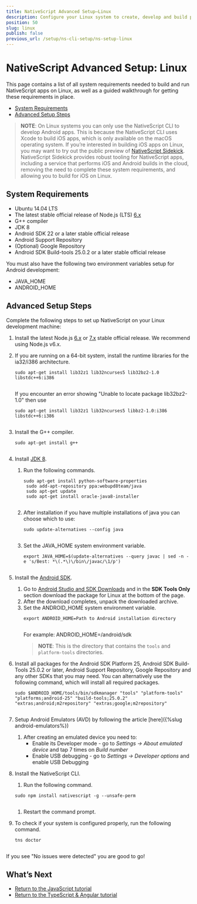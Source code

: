 ```yaml
---
title: NativeScript Advanced Setup—Linux
description: Configure your Linux system to create, develop and build projects locally with NativeScript.
position: 50
slug: linux
publish: false
previous_url: /setup/ns-cli-setup/ns-setup-linux
---
```


# NativeScript Advanced Setup: Linux

This page contains a list of all system requirements needed to build and run NativeScript apps on Linux, as well as a guided walkthrough for getting these requirements in place.

* [System Requirements](#system-requirements)
* [Advanced Setup Steps](#advanced-setup-steps)

> **NOTE**: On Linux systems you can only use the NativeScript CLI to develop Android apps. This is because the NativeScript CLI uses Xcode to build iOS apps, which is only available on the macOS operating system. If you’re interested in building iOS apps on Linux, you may want to try out the public preview of [NativeScript Sidekick](https://www.nativescript.org/nativescript-sidekick). NativeScript Sidekick provides robust tooling for NativeScript apps, including a service that performs iOS and Android builds in the cloud, removing the need to complete these system requirements, and allowing you to build for iOS on Linux.

## System Requirements

* Ubuntu 14.04 LTS
* The latest stable official release of Node.js (LTS) [6.x](https://nodejs.org/dist/latest-v6.x/) 
* G++ compiler
* JDK 8
* Android SDK 22 or a later stable official release
* Android Support Repository
* (Optional) Google Repository
* Android SDK Build-tools 25.0.2 or a later stable official release

You must also have the following two environment variables setup for Android development:

* JAVA_HOME
* ANDROID_HOME

## Advanced Setup Steps

Complete the following steps to set up NativeScript on your Linux development machine:

1. Install the latest Node.js [6.x](https://nodejs.org/dist/latest-v6.x/) or [7.x](https://nodejs.org/dist/latest-v7.x/) stable official release. We recommend using Node.js v6.x.

1. If you are running on a 64-bit system, install the runtime libraries for the ia32/i386 architecture.

    <pre class="add-copy-button"><code class="language-terminal">sudo apt-get install lib32z1 lib32ncurses5 lib32bz2-1.0 libstdc++6:i386
    </code></pre>
    If you encounter an error showing "Unable to locate package lib32bz2-1.0" then use
    <pre class="add-copy-button"><code class="language-terminal">sudo apt-get install lib32z1 lib32ncurses5 libbz2-1.0:i386 libstdc++6:i386
    </code></pre>

1. Install the G++ compiler.

    <pre class="add-copy-button"><code class="language-terminal">sudo apt-get install g++
    </code></pre>

1. Install [JDK 8](http://www.oracle.com/technetwork/java/javase/downloads/jdk8-downloads-2133151.html).
    1. Run the following commands.

        <pre class="add-copy-button"><code class="language-terminal">sudo apt-get install python-software-properties
        sudo add-apt-repository ppa:webupd8team/java
        sudo apt-get update
        sudo apt-get install oracle-java8-installer
        </code></pre>

    1. After installation if you have multiple installations of java you can choose which to use:

        <pre class="add-copy-button"><code class="language-terminal">sudo update-alternatives --config java
        </code></pre>

    1. Set the JAVA_HOME system environment variable.

        <pre class="add-copy-button"><code class="language-terminal">export JAVA_HOME=$(update-alternatives --query javac | sed -n -e 's/Best: *\(.*\)\/bin\/javac/\1/p')
        </code></pre>

1. Install the [Android SDK](http://developer.android.com/sdk/index.html).
    1. Go to [Android Studio and SDK Downloads](https://developer.android.com/sdk/index.html#Other) and in the **SDK Tools Only** section download the package for Linux at the bottom of the page.
    1. After the download completes, unpack the downloaded archive.
    1. Set the ANDROID_HOME system environment variable.
        <pre><code class="language-terminal">export ANDROID_HOME=Path to Android installation directory
        </code></pre>
        For example: ANDROID_HOME=/android/sdk
        <blockquote><b>NOTE</b>: This is the directory that contains the <code>tools</code> and <code>platform-tools</code> directories.</blockquote>

1. Install all packages for the Android SDK Platform 25, Android SDK Build-Tools 25.0.2 or later, Android Support Repository, Google Repository and any other SDKs that you may need. You can alternatively use the following command, which will install all required packages.

    <pre class="add-copy-button"><code class="language-terminal">sudo $ANDROID_HOME/tools/bin/sdkmanager "tools" "platform-tools" "platforms;android-25" "build-tools;25.0.2" "extras;android;m2repository" "extras;google;m2repository"
    </code></pre>

1. Setup Android Emulators (AVD) by following the article [here]({%slug android-emulators%})
    1. After creating an emulated device you need to:
        * Enable its Developer mode - go to _Settings -> About emulated device_ and tap 7 times on _Build number_
        * Enable USB debugging - go to _Settings -> Developer options_ and enable USB Debugging 

1. Install the NativeScript CLI.
    1. Run the following command.

    <pre class="add-copy-button"><code class="language-terminal">sudo npm install nativescript -g --unsafe-perm
    </code></pre>

    1. Restart the command prompt.

1. To check if your system is configured properly, run the following command.

    <pre class="add-copy-button"><code class="language-terminal">tns doctor
    </code></pre>

If you see "No issues were detected" you are good to go!


## What’s Next

* [Return to the JavaScript tutorial](http://docs.nativescript.org/tutorial/chapter-1#11-install-nativescript-and-configure-your-environment)
* [Return to the TypeScript & Angular tutorial](http://docs.nativescript.org/angular/tutorial/ng-chapter-1#11-install-nativescript-and-configure-your-environment)
